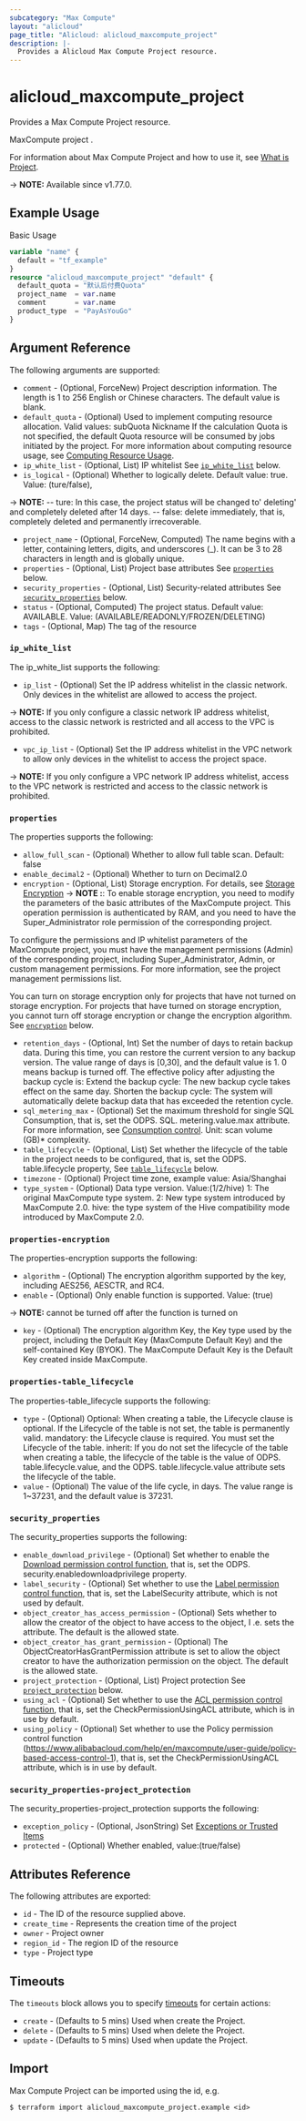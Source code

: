 ```yaml
---
subcategory: "Max Compute"
layout: "alicloud"
page_title: "Alicloud: alicloud_maxcompute_project"
description: |-
  Provides a Alicloud Max Compute Project resource.
---
```


# alicloud_maxcompute_project

Provides a Max Compute Project resource.

MaxCompute project .

For information about Max Compute Project and how to use it, see [What is Project](https://www.alibabacloud.com/help/en/maxcompute/).

-> **NOTE:** Available since v1.77.0.

## Example Usage

Basic Usage

```terraform
variable "name" {
  default = "tf_example"
}
resource "alicloud_maxcompute_project" "default" {
  default_quota = "默认后付费Quota"
  project_name  = var.name
  comment       = var.name
  product_type  = "PayAsYouGo"
}
```

## Argument Reference

The following arguments are supported:
* `comment` - (Optional, ForceNew) Project description information. The length is 1 to 256 English or Chinese characters. The default value is blank.
* `default_quota` - (Optional) Used to implement computing resource allocation. Valid values: subQuota Nickname
If the calculation Quota is not specified, the default Quota resource will be consumed by jobs initiated by the project. For more information about computing resource usage, see [Computing Resource Usage](https://www.alibabacloud.com/help/en/maxcompute/user-guide/use-of-computing-resources).
* `ip_white_list` - (Optional, List) IP whitelist See [`ip_white_list`](#ip_white_list) below.
* `is_logical` - (Optional) Whether to logically delete. Default value: true. Value: (ture/false),

-> **NOTE:** -- ture: In this case, the project status will be changed to' deleting' and completely deleted after 14 days. -- false: delete immediately, that is, completely deleted and permanently irrecoverable.

* `project_name` - (Optional, ForceNew, Computed) The name begins with a letter, containing letters, digits, and underscores (_). It can be 3 to 28 characters in length and is globally unique.
* `properties` - (Optional, List) Project base attributes See [`properties`](#properties) below.
* `security_properties` - (Optional, List) Security-related attributes See [`security_properties`](#security_properties) below.
* `status` - (Optional, Computed) The project status. Default value: AVAILABLE. Value: (AVAILABLE/READONLY/FROZEN/DELETING)
* `tags` - (Optional, Map) The tag of the resource

### `ip_white_list`

The ip_white_list supports the following:
* `ip_list` - (Optional) Set the IP address whitelist in the classic network. Only devices in the whitelist are allowed to access the project.

-> **NOTE:** If you only configure a classic network IP address whitelist, access to the classic network is restricted and all access to the VPC is prohibited.

* `vpc_ip_list` - (Optional) Set the IP address whitelist in the VPC network to allow only devices in the whitelist to access the project space.

-> **NOTE:** If you only configure a VPC network IP address whitelist, access to the VPC network is restricted and access to the classic network is prohibited.


### `properties`

The properties supports the following:
* `allow_full_scan` - (Optional) Whether to allow full table scan. Default: false
* `enable_decimal2` - (Optional) Whether to turn on Decimal2.0
* `encryption` - (Optional, List) Storage encryption. For details, see [Storage Encryption](https://www.alibabacloud.com/help/en/maxcompute/security-and-compliance/storage-encryption)
  -> **NOTE :**:
To enable storage encryption, you need to modify the parameters of the basic attributes of the MaxCompute project. This operation permission is authenticated by RAM, and you need to have the Super_Administrator role permission of the corresponding project.

To configure the permissions and IP whitelist parameters of the MaxCompute project, you must have the management permissions (Admin) of the corresponding project, including Super_Administrator, Admin, or custom management permissions. For more information, see the project management permissions list.

You can turn on storage encryption only for projects that have not turned on storage encryption. For projects that have turned on storage encryption, you cannot turn off storage encryption or change the encryption algorithm. See [`encryption`](#properties-encryption) below.
* `retention_days` - (Optional, Int) Set the number of days to retain backup data. During this time, you can restore the current version to any backup version. The value range of days is [0,30], and the default value is 1. 0 means backup is turned off.
The effective policy after adjusting the backup cycle is:
Extend the backup cycle: The new backup cycle takes effect on the same day.
Shorten the backup cycle: The system will automatically delete backup data that has exceeded the retention cycle.
* `sql_metering_max` - (Optional) Set the maximum threshold for single SQL Consumption, that is, set the ODPS. SQL. metering.value.max attribute. For more information, see [Consumption control](https://www.alibabacloud.com/help/en/maxcompute/product-overview/consumption-controll).
Unit: scan volume (GB)* complexity.
* `table_lifecycle` - (Optional, List) Set whether the lifecycle of the table in the project needs to be configured, that is, set the ODPS. table.lifecycle property, See [`table_lifecycle`](#properties-table_lifecycle) below.
* `timezone` - (Optional) Project time zone, example value: Asia/Shanghai
* `type_system` - (Optional) Data type version. Value:(1/2/hive)
1: The original MaxCompute type system.
2: New type system introduced by MaxCompute 2.0.
hive: the type system of the Hive compatibility mode introduced by MaxCompute 2.0.

### `properties-encryption`

The properties-encryption supports the following:
* `algorithm` - (Optional) The encryption algorithm supported by the key, including AES256, AESCTR, and RC4.
* `enable` - (Optional) Only enable function is supported. Value: (true)

-> **NOTE:** cannot be turned off after the function is turned on

* `key` - (Optional) The encryption algorithm Key, the Key type used by the project, including the Default Key (MaxCompute Default Key) and the self-contained Key (BYOK). The MaxCompute Default Key is the Default Key created inside MaxCompute.

### `properties-table_lifecycle`

The properties-table_lifecycle supports the following:
* `type` - (Optional) Optional: When creating a table, the Lifecycle clause is optional. If the Lifecycle of the table is not set, the table is permanently valid.
mandatory: the Lifecycle clause is required. You must set the Lifecycle of the table.
inherit: If you do not set the lifecycle of the table when creating a table, the lifecycle of the table is the value of ODPS. table.lifecycle.value, and the ODPS. table.lifecycle.value attribute sets the lifecycle of the table.
* `value` - (Optional) The value of the life cycle, in days. The value range is 1~37231, and the default value is 37231.

### `security_properties`

The security_properties supports the following:
* `enable_download_privilege` - (Optional) Set whether to enable the [Download permission control function](https://www.alibabacloud.com/help/en/maxcompute/user-guide/download-control), that is, set the ODPS. security.enabledownloadprivilege property.
* `label_security` - (Optional) Set whether to use the [Label permission control function](https://www.alibabacloud.com/help/en/maxcompute/user-guide/label-based-access-control), that is, set the LabelSecurity attribute, which is not used by default.
* `object_creator_has_access_permission` - (Optional) Sets whether to allow the creator of the object to have access to the object, I .e. sets the attribute. The default is the allowed state.
* `object_creator_has_grant_permission` - (Optional) The ObjectCreatorHasGrantPermission attribute is set to allow the object creator to have the authorization permission on the object. The default is the allowed state.
* `project_protection` - (Optional, List) Project protection See [`project_protection`](#security_properties-project_protection) below.
* `using_acl` - (Optional) Set whether to use the [ACL permission control function](https://www.alibabacloud.com/help/en/maxcompute/user-guide/maxcompute-permissions), that is, set the CheckPermissionUsingACL attribute, which is in use by default.
* `using_policy` - (Optional) Set whether to use the Policy permission control function (https://www.alibabacloud.com/help/en/maxcompute/user-guide/policy-based-access-control-1), that is, set the CheckPermissionUsingACL attribute, which is in use by default.

### `security_properties-project_protection`

The security_properties-project_protection supports the following:
* `exception_policy` - (Optional, JsonString) Set [Exceptions or Trusted Items](https://www.alibabacloud.com/help/en/maxcompute/security-and-compliance/project-data-protection)
* `protected` - (Optional) Whether enabled, value:(true/false)

## Attributes Reference

The following attributes are exported:
* `id` - The ID of the resource supplied above.
* `create_time` - Represents the creation time of the project
* `owner` - Project owner
* `region_id` - The region ID of the resource
* `type` - Project type

## Timeouts

The `timeouts` block allows you to specify [timeouts](https://www.terraform.io/docs/configuration-0-11/resources.html#timeouts) for certain actions:
* `create` - (Defaults to 5 mins) Used when create the Project.
* `delete` - (Defaults to 5 mins) Used when delete the Project.
* `update` - (Defaults to 5 mins) Used when update the Project.

## Import

Max Compute Project can be imported using the id, e.g.

```shell
$ terraform import alicloud_maxcompute_project.example <id>
```